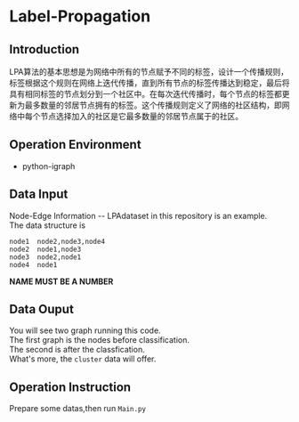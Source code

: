 # Label-Propagation
## Introduction
  LPA算法的基本思想是为网络中所有的节点赋予不同的标签，设计一个传播规则，标签根据这个规则在网络上迭代传播，直到所有节点的标签传播达到稳定，最后将具有相同标签的节点划分到一个社区中。在每次迭代传播时，每个节点的标签都更新为最多数量的邻居节点拥有的标签。这个传播规则定义了网络的社区结构，即网络中每个节点选择加入的社区是它最多数量的邻居节点属于的社区。
## Operation Environment
- python-igraph
## Data Input
 Node-Edge Information -- LPAdataset in this repository is an example. <br>
 The data structure is
 ```
 node1  node2,node3,node4
 node2  node1,node3
 node3  node2,node1
 node4  node1
 ```
 **NAME MUST BE A NUMBER**
 ## Data Ouput
 You will see two graph running this code.<br>
 The first graph is the nodes before classification.<br>
 The second is after the classfication.<br>
 What's more, the `cluster` data will offer.
 ## Operation Instruction
 Prepare some datas,then run `Main.py`
